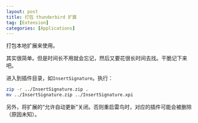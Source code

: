 ```yaml
---
layout: post
title: 打包 thunderbird 扩展
tag: [Extension]
categories: [Applications]
---
```


打包本地扩展来使用。

<!--break-->

其实很简单。但是时间长不用就会忘记，然后又要花很长时间去找。干脆记下来吧。

进入到插件目录，如`InsertSignature`。执行：

```bash
zip -r ../InsertSignature.zip .
mv ../InsertSignature.zip ../InsertSignature.xpi
```

另外，将扩展的“允许自动更新”关闭。否则重启雷鸟时，对应的插件可能会被删除（原因未知）。

